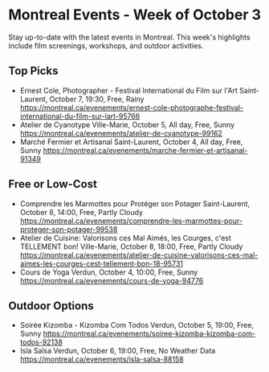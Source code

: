 # Montreal Events - Week of October 3

Stay up-to-date with the latest events in Montreal. This week's highlights include film screenings, workshops, and outdoor activities.

## Top Picks

* Ernest Cole, Photographer - Festival International du Film sur l'Art
  Saint-Laurent, October 7, 19:30, Free, Rainy
  https://montreal.ca/evenements/ernest-cole-photographe-festival-international-du-film-sur-lart-95766
* Atelier de Cyanotype
  Ville-Marie, October 5, All day, Free, Sunny
  https://montreal.ca/evenements/atelier-de-cyanotype-99162
* Marché Fermier et Artisanal
  Saint-Laurent, October 4, All day, Free, Sunny
  https://montreal.ca/evenements/marche-fermier-et-artisanal-91349

## Free or Low-Cost

* Comprendre les Marmottes pour Protéger son Potager
  Saint-Laurent, October 8, 14:00, Free, Partly Cloudy
  https://montreal.ca/evenements/comprendre-les-marmottes-pour-proteger-son-potager-99538
* Atelier de Cuisine: Valorisons ces Mal Aimés, les Courges, c'est TELLEMENT bon!
  Ville-Marie, October 8, 18:00, Free, Partly Cloudy
  https://montreal.ca/evenements/atelier-de-cuisine-valorisons-ces-mal-aimes-les-courges-cest-tellement-bon-18-95731
* Cours de Yoga
  Verdun, October 4, 10:00, Free, Sunny
  https://montreal.ca/evenements/cours-de-yoga-94776

## Outdoor Options

* Soirée Kizomba - Kizomba Com Todos
  Verdun, October 5, 19:00, Free, Sunny
  https://montreal.ca/evenements/soiree-kizomba-kizomba-com-todos-92138
* Isla Salsa
  Verdun, October 6, 19:00, Free, No Weather Data
  https://montreal.ca/evenements/isla-salsa-88158